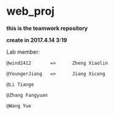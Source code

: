 # web_proj

__this is the teamwork repository__

__create in 2017.4.14 3:19__

Lab member:
	
	@wind2412		=>		Zheng Xiaolin
	
	@YoungerJiang	=>		Jiang Xicong
	
	@Li Tiange
	
	@Zhang Fangyuan
	
	@Wang Yue


